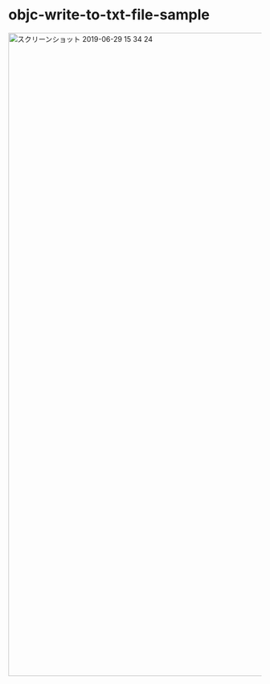 # objc-write-to-txt-file-sample

<img width="1279" alt="スクリーンショット 2019-06-29 15 34 24" src="https://user-images.githubusercontent.com/19257760/60380623-81c3d900-9a83-11e9-888a-ac64cd6bde91.png">
